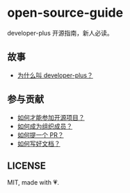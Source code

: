 # open-source-guide

developer-plus 开源指南，新人必读。

## 故事

- [为什么叫 developer-plus？](./why-the-name.md)

## 参与贡献

- [如何才能参加开源项目？](./how-to-participate.md)
- [如何成为组织成员？](./become-org-member.md)
- [如何提一个 PR？](./how-to-submit-pr.md)
- [如何写好文档？](https://github.com/ruanyf/document-style-guide)

## LICENSE

MIT, made with 💗.
